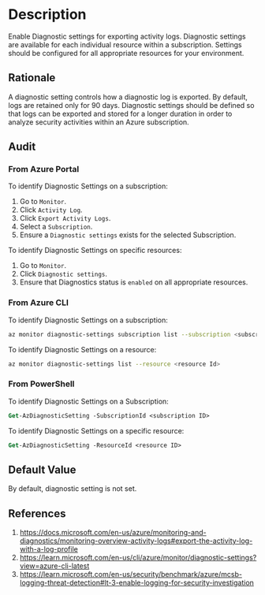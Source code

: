 # Description

Enable Diagnostic settings for exporting activity logs. Diagnostic settings are available for each individual resource within a subscription. Settings should be configured for all appropriate resources for your environment.

## Rationale

A diagnostic setting controls how a diagnostic log is exported. By default, logs are retained only for 90 days. Diagnostic settings should be defined so that logs can be exported and stored for a longer duration in order to analyze security activities within an Azure subscription.

## Audit

### From Azure Portal

To identify Diagnostic Settings on a subscription:

1. Go to `Monitor`.
2. Click `Activity Log`.
3. Click `Export Activity Logs`.
4. Select a `Subscription`.
5. Ensure a `Diagnostic settings` exists for the selected Subscription.

To identify Diagnostic Settings on specific resources:

1. Go to `Monitor`.
2. Click `Diagnostic settings`.
3. Ensure that Diagnostics status is `enabled` on all appropriate resources.

### From Azure CLI

To identify Diagnostic Settings on a subscription:

```sh
az monitor diagnostic-settings subscription list --subscription <subscription ID>
```

To identify Diagnostic Settings on a resource:

```sh
az monitor diagnostic-settings list --resource <resource Id>
```

### From PowerShell

To identify Diagnostic Settings on a Subscription:

```ps
Get-AzDiagnosticSetting -SubscriptionId <subscription ID>
```

To identify Diagnostic Settings on a specific resource:

```ps
Get-AzDiagnosticSetting -ResourceId <resource ID>
```

## Default Value

By default, diagnostic setting is not set.

## References

1. <https://docs.microsoft.com/en-us/azure/monitoring-and-diagnostics/monitoring-overview-activity-logs#export-the-activity-log-with-a-log-profile>
2. <https://learn.microsoft.com/en-us/cli/azure/monitor/diagnostic-settings?view=azure-cli-latest>
3. <https://learn.microsoft.com/en-us/security/benchmark/azure/mcsb-logging-threat-detection#lt-3-enable-logging-for-security-investigation>
